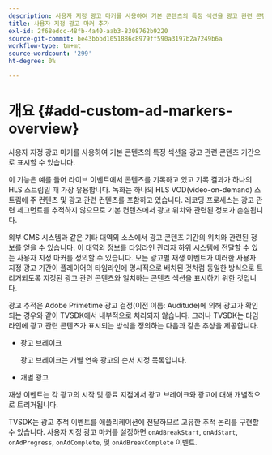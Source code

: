 ```yaml
---
description: 사용자 지정 광고 마커를 사용하여 기본 콘텐츠의 특정 섹션을 광고 관련 콘텐츠 기간으로 표시할 수 있습니다.
title: 사용자 지정 광고 마커 추가
exl-id: 2f68edcc-48fb-4a40-aab3-8308762b9220
source-git-commit: be43bbbd1051886c8979ff590a3197b2a7249b6a
workflow-type: tm+mt
source-wordcount: '299'
ht-degree: 0%

---
```


# 개요 {#add-custom-ad-markers-overview}

사용자 지정 광고 마커를 사용하여 기본 콘텐츠의 특정 섹션을 광고 관련 콘텐츠 기간으로 표시할 수 있습니다.

이 기능은 예를 들어 라이브 이벤트에서 콘텐츠를 기록하고 있고 기록 결과가 하나의 HLS 스트림일 때 가장 유용합니다. 녹화는 하나의 HLS VOD(video-on-demand) 스트림에 주 컨텐츠 및 광고 관련 컨텐츠를 포함하고 있습니다. 레코딩 프로세스는 광고 관련 세그먼트를 추적하지 않으므로 기본 컨텐츠에서 광고 위치와 관련된 정보가 손실됩니다.

외부 CMS 시스템과 같은 기타 대역외 소스에서 광고 콘텐츠 기간의 위치와 관련된 정보를 얻을 수 있습니다. 이 대역외 정보를 타임라인 관리자 하위 시스템에 전달할 수 있는 사용자 지정 마커를 정의할 수 있습니다. 모든 광고별 재생 이벤트가 이러한 사용자 지정 광고 기간이 플레이어의 타임라인에 명시적으로 배치된 것처럼 동일한 방식으로 트리거되도록 지정된 광고 관련 콘텐츠와 일치하는 콘텐츠 섹션을 표시하기 위한 것입니다.

광고 추적은 Adobe Primetime 광고 결정(이전 이름: Auditude)에 의해 광고가 확인되는 경우와 같이 TVSDK에서 내부적으로 처리되지 않습니다. 그러나 TVSDK는 타임라인에 광고 관련 콘텐츠가 표시되는 방식을 정의하는 다음과 같은 추상을 제공합니다.

* 광고 브레이크

   광고 브레이크는 개별 연속 광고의 순서 지정 목록입니다.
* 개별 광고

재생 이벤트는 각 광고의 시작 및 종료 지점에서 광고 브레이크와 광고에 대해 개별적으로 트리거됩니다.

TVSDK는 광고 추적 이벤트를 애플리케이션에 전달하므로 고유한 추적 논리를 구현할 수 있습니다. 사용자 지정 광고 마커를 설정하면 `onAdBreakStart`, `onAdStart`, `onAdProgress`, `onAdComplete`, 및 `onAdBreakComplete` 이벤트.
